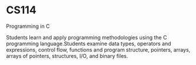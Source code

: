 # CS114
Programming in C

Students learn and apply programming methodologies using the C programming language.Students examine data types, operators and expressions, control flow, functions and program structure, pointers, arrays, arrays of pointers, structures, I/O, and binary files. 
